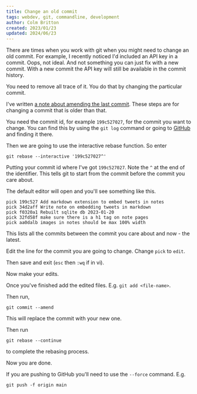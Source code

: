 ```yaml
---
title: Change an old commit
tags: webdev, git, commandline, development
author: Colm Britton
created: 2023/01/23
updated: 2024/06/23
---
```


There are times when you work with git when you might need to change an old commit. For example, I recently noticed I'd included an API key in a commit. Oops, not ideal. And not something you can just fix with a new commit. With a new commit the API key will still be available in the commit history.

You need to remove all trace of it. You do that by changing the particular commit.

I've written [a note about amending the last commit](/notes/development/git-revert-last-commit/). These steps are for changing a commit that is older than that.

You need the commit id, for example `199c527027`, for the commit you want to change. You can find this by using the `git log` command or going to [GitHub](https://github.com/) and finding it there.

Then we are going to use the interactive rebase function. So enter

```
git rebase --interactive '199c527027^'
```

Putting your commit id where I've got `199c527027`. Note the `^` at the end of the identifier. This tells git to start from the commit before the commit you care about.

The default editor will open and you'll see something like this.

```
pick 199c527 Add markdown extension to embed tweets in notes
pick 34d2aff Write note on embedding tweets in markdown
pick f0320a1 Rebuilt sqlite db 2023-01-20
pick 32fd58f make sure there is a h1 tag on note pages
pick aa0dalb images in notes should be max 100% width
```

This lists all the commits between the commit you care about and now - the latest.

Edit the line for the commit you are going to change. Change `pick` to `edit`.

Then save and exit (`esc` then `:wq` if in vi).

Now make your edits.

Once you've finished add the edited files. E.g. `git add <file-name>`.

Then run,

```
git commit --amend
```

This will replace the commit with your new one.

Then run

```
git rebase --continue
```

to complete the rebasing process.

Now you are done.

If you are pushing to GitHub you'll need to use the `--force` command. E.g.

```
git push -f origin main
```


